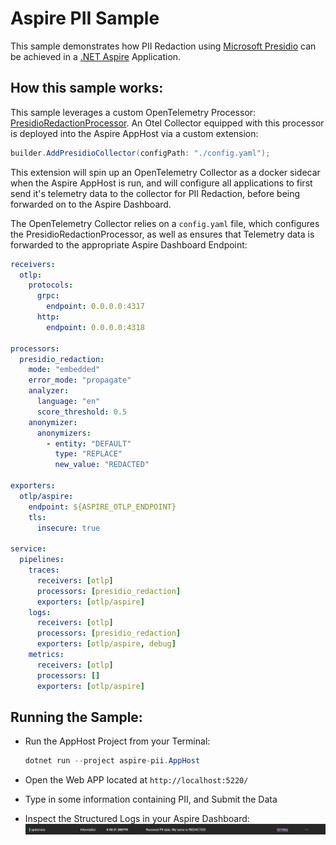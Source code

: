 # Aspire PII Sample

This sample demonstrates how PII Redaction using [Microsoft Presidio](https://microsoft.github.io/presidio/) can be achieved in a [.NET Aspire](https://learn.microsoft.com/en-us/dotnet/aspire/get-started/aspire-overview) Application.

## How this sample works:
This sample leverages a custom OpenTelemetry Processor: [PresidioRedactionProcessor](https://github.com/RKapadia01/PresidioRedactionProcessor). An Otel Collector equipped with this processor is deployed into the Aspire AppHost via a custom extension:

```C#
builder.AddPresidioCollector(configPath: "./config.yaml");
```

This extension will spin up an OpenTelemetry Collector as a docker sidecar when the Aspire AppHost is run, and will configure all applications to first send it's telemetry data to the collector for PII Redaction, before being forwarded on to the Aspire Dashboard.

The OpenTelemetry Collector relies on a `config.yaml` file, which configures the PresidioRedactionProcessor, as well as ensures that Telemetry data is forwarded to the appropriate Aspire Dashboard Endpoint:

```yaml
receivers:
  otlp:
    protocols:
      grpc:
        endpoint: 0.0.0.0:4317
      http:
        endpoint: 0.0.0.0:4318

processors:
  presidio_redaction:
    mode: "embedded"
    error_mode: "propagate"
    analyzer:
      language: "en"
      score_threshold: 0.5
    anonymizer:
      anonymizers:
        - entity: "DEFAULT"
          type: "REPLACE"
          new_value: "REDACTED"

exporters:
  otlp/aspire:
    endpoint: ${ASPIRE_OTLP_ENDPOINT}
    tls:
      insecure: true

service:
  pipelines:
    traces:
      receivers: [otlp]
      processors: [presidio_redaction]
      exporters: [otlp/aspire]
    logs:
      receivers: [otlp]
      processors: [presidio_redaction]
      exporters: [otlp/aspire, debug]
    metrics:
      receivers: [otlp]
      processors: []
      exporters: [otlp/aspire]
```

## Running the Sample:
- Run the AppHost Project from your Terminal:
    ```C#
    dotnet run --project aspire-pii.AppHost
    ```

- Open the Web APP located at `http://localhost:5220/`
- Type in some information containing PII, and Submit the Data
- Inspect the Structured Logs in your Aspire Dashboard:
![alt text](image.png)